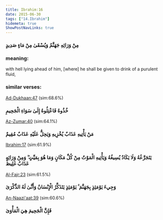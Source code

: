 ```yaml
---
title: Ibrahim:16
date: 2015-06-30
tags: ["14.Ibrahim"]
hidemeta: true 
ShowPostNavLinks: true 
---
```

### مِنْ وَرَائِهِ جَهَنَّمُ وَيُسْقَىٰ مِنْ مَاءٍ صَدِيدٍ
### meaning: 
with hell lying ahead of him, [where] he shall be given to drink of a purulent fluid,
### similar verses: 

[Ad-Dukhaan:47](/44/47) (sim:68.6%)

### خُذُوهُ فَاعْتِلُوهُ إِلَىٰ سَوَاءِ الْجَحِيمِ

[Az-Zumar:40](/39/40) (sim:64.1%)

### مَنْ يَأْتِيهِ عَذَابٌ يُخْزِيهِ وَيَحِلُّ عَلَيْهِ عَذَابٌ مُقِيمٌ

[Ibrahim:17](/14/17) (sim:61.9%)

### يَتَجَرَّعُهُ وَلَا يَكَادُ يُسِيغُهُ وَيَأْتِيهِ الْمَوْتُ مِنْ كُلِّ مَكَانٍ وَمَا هُوَ بِمَيِّتٍ ۖ وَمِنْ وَرَائِهِ عَذَابٌ غَلِيظٌ

[Al-Fajr:23](/89/23) (sim:61.5%)

### وَجِيءَ يَوْمَئِذٍ بِجَهَنَّمَ ۚ يَوْمَئِذٍ يَتَذَكَّرُ الْإِنْسَانُ وَأَنَّىٰ لَهُ الذِّكْرَىٰ

[An-Naazi'aat:39](/79/39) (sim:60.6%)

### فَإِنَّ الْجَحِيمَ هِيَ الْمَأْوَىٰ
